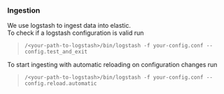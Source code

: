 ### Ingestion
We use logstash to ingest data into elastic.\
To check if a logstash configuration is valid run 

> ```/<your-path-to-logstash>/bin/logstash -f your-config.conf --config.test_and_exit```

To start ingesting with automatic reloading on configuration changes run

> ```/<your-path-to-logstash>/bin/logstash -f your-config.conf --config.reload.automatic```